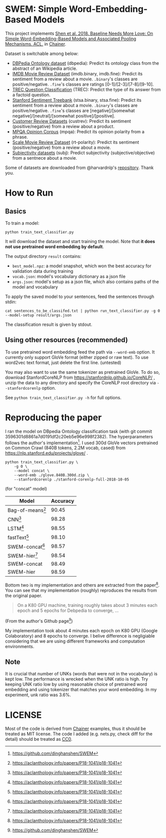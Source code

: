 # SWEM: Simple Word-Embedding-Based Models

This project implements [Shen et al. 2018. Baseline Needs More Love: On Simple Word-Embedding-Based Models and Associated Pooling Mechanisms. ACL.](https://aclanthology.info/papers/P18-1041/p18-1041) in [Chainer](https://chainer.org/).

Dataset is switchable among below:
- [DBPedia Ontology dataset](https://github.com/zhangxiangxiao/Crepe) (dbpedia): Predict its ontology class from the abstract of an Wikipedia article.
- [IMDB Movie Review Dataset](https://ai.stanford.edu/~amaas/data/sentiment/) (imdb.binary, imdb.fine): Predict its sentiment from a review about a movie. `.binary`'s classes are positive/negative. `.fine`'s classes are ratings [0-1]/[2-3]/[7-8]/[9-10].
- [TREC Question Classification](http://cogcomp.cs.illinois.edu/Data/QA/QC/) (TREC): Predict the type of its answer from a factoid question.
- [Stanford Sentiment Treebank](https://nlp.stanford.edu/sentiment/index.html) (stsa.binary, stsa.fine): Predict its sentiment from a review about a movie. `.binary`'s classes are positive/negative. `.fine`'s classes are [negative]/[somewhat negative]/[neutral]/[somewhat positive]/[positive].
- [Customer Review Datasets](https://www.cs.uic.edu/~liub/FBS/sentiment-analysis.html) (custrev): Predict its sentiment (positive/negative) from a review about a product.
- [MPQA Opinion Corpus](http://www.cs.pitt.edu/mpqa/) (mpqa): Predict its opinion polarity from a phrase.
- [Scale Movie Review Dataset](https://www.cs.cornell.edu/people/pabo/movie-review-data/) (rt-polarity): Predict its sentiment (positive/negative) from a review about a movie.
- [Subjectivity datasets](https://www.cs.cornell.edu/people/pabo/movie-review-data/) (subj): Predict subjectivity (subjective/objective) from a sentnece about a movie.

Some of datasets are downloaded from @harvardnlp's [repository](https://github.com/harvardnlp/sent-conv-torch/tree/master/data). Thank you.

# How to Run

## Basics

To train a model:  
```
python train_text_classifier.py
```

It will download the dataset and start training the model.
Note that **it does not use pretrained word embedding by default**.

The output directory `result` contains:  
- `best_model.npz`: a model snapshot, which won the best accuracy for validation data during training
- `vocab.json`: model's vocabulary dictionary as a json file
- `args.json`: model's setup as a json file, which also contains paths of the model and vocabulary

To apply the saved model to your sentences, feed the sentences through stdin:  
```
cat sentences_to_be_classifed.txt | python run_text_classifier.py -g 0 --model-setup result/args.json
```
The classification result is given by stdout.

## Using other resources (recommended)

To use pretrained word embedding feed the path via `--word-emb` option.
It currently only support GloVe format (either zipped or raw text).
To use word2vec text format, just delete the first line. (untested)

You may also want to use the same tokenizer as pretrained GloVe.
To do so, download StanfordCoreNLP from https://stanfordnlp.github.io/CoreNLP/ , unzip the data to any directory and specify the CoreNLP root directory via `--stanfordcorenlp` option.


See `python train_text_classifier.py -h` for full options.



# Reproducing the paper

I ran the model on DBpedia Ontology classification task (with git commit 3596301d8861a7d0191df2c20eb5e96e998f2382).
The hyperparameters follows the author's implementation[^1].
I used 300d GloVe vectors pretrained on Common Crawl (840B tokens, 2.2M vocab, cased) from https://nlp.stanford.edu/projects/glove/ .

[^1]: https://github.com/dinghanshen/SWEM

```
python train_text_classifier.py \
    -g 0 \
    --model concat \
    --word-emb ./glove.840B.300d.zip \
    --stanfordcorenlp ./stanford-corenlp-full-2018-10-05
```
(for "concat" model)


| Model            | Accuracy |
|------------------|----------|
| Bag-of-means[^2] | 90.45    |
| CNN[^2]          | 98.28    |
| LSTM[^2]         | 98.55    |
| fastText[^2]     | 98.10    |
| SWEM-concat[^2]  | 98.57    |
| SWEM-hier[^2]    | 98.54    |
| SWEM-concat      | 98.49    |
| SWEM-hier        | 98.59    |


[^2]: https://aclanthology.info/papers/P18-1041/p18-1041

Bottom two is my implementation and others are extracted from the paper[^2].
You can see that my implementation (roughly) reproduces the results from the original paper.

> On a K80 GPU machine, training roughly takes about 3 minutes each epoch and 5 epochs for Debpedia to converge, ...

(From the author's Github page[^1])

My implementation took about 4 minutes each epoch on K80 GPU (Google Colaboratory) and 8 epochs to converge.
I belive difference is negligiable considering that we are using different frameworks and computation environments.

## Note

It is crucial that number of UNKs (words that were not in the vocabulary) is kept low.
The performance is wrecked when the UNK ratio is high.
Try keeping UNK ratio low by using reasonable choice of pretrained word embedding and using tokenizer that matches your word embedding.
In my experiment, unk ratio was 3.6%.

# LICENSE

Most of the code is derived from [Chainer](https://github.com/chainer/chainer) examples, thus it should be treated as MIT license.
The code I added (e.g. nets.py, check diff for the detail) should be treated as [CC0](https://creativecommons.org/share-your-work/public-domain/cc0/).
